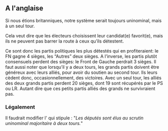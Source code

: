 ## A l'anglaise

Si nous étions britanniques, notre système serait toujours uninominal, mais à un seul tour.

Cela veut dire que les électeurs choisissent leur candidat(e) favorit(e), mais ils ne peuvent pas barrer la route à ceux qu’ils détestent.

Ce sont donc les partis politiques les plus détestés qui en profiteraient: le FN gagne 4 sièges, les “Autres” deux sièges. A l’inverse, les partis plutôt consensuels perdent des sièges: le Front de Gauche perdrait 3 sièges. Il faut aussi noter que lorsqu’il y a deux tours, les grands partis doivent être généreux avec leurs alliés, pour avoir du soutien au second tour. Ils leurs cèdent donc, occasionnellement, des victoires. Avec un seul tour, les alliés des deux grands partis perdent 20 sièges, dont 19 sont récupérés par le PS ou LR. Autant dire que ces petits partis alliés des grands ne survivraient pas.

### Légalement
Il faudrait modifier l'<Link to="https://www.legifrance.gouv.fr/affichCodeArticle.do;jsessionid=CC82B641FB99F8D0C46F3F7B518AE810.tpdila11v_1?idArticle=LEGIARTI000006353292&cidTexte=LEGITEXT000006070239&dateTexte=20161125" label="Article L123  du Code Electoral"></Link> qui stipule : "_Les députés sont élus au scrutin uninominal majoritaire à deux tours._"
